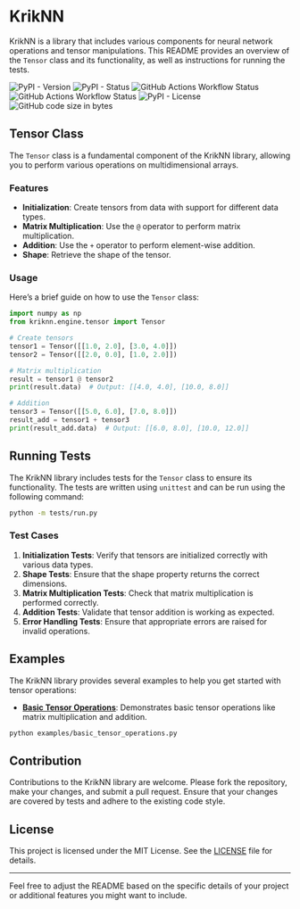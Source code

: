 # KrikNN

KrikNN is a library that includes various components for neural network operations and tensor manipulations. This README provides an overview of the `Tensor` class and its functionality, as well as instructions for running the tests.

![PyPI - Version](https://img.shields.io/pypi/v/kriknn?style=for-the-badge)
![PyPI - Status](https://img.shields.io/pypi/status/kriknn?style=for-the-badge)
![GitHub Actions Workflow Status](https://img.shields.io/github/actions/workflow/status/andykr1k/kriknn/publish.yaml?style=for-the-badge&label=Publish)
![GitHub Actions Workflow Status](https://img.shields.io/github/actions/workflow/status/andykr1k/kriknn/ci.yaml?style=for-the-badge&label=CI)
![PyPI - License](https://img.shields.io/pypi/l/kriknn?style=for-the-badge)
![GitHub code size in bytes](https://img.shields.io/github/languages/code-size/andykr1k/kriknn?style=for-the-badge)


## Tensor Class

The `Tensor` class is a fundamental component of the KrikNN library, allowing you to perform various operations on multidimensional arrays. 

### Features

- **Initialization**: Create tensors from data with support for different data types.
- **Matrix Multiplication**: Use the `@` operator to perform matrix multiplication.
- **Addition**: Use the `+` operator to perform element-wise addition.
- **Shape**: Retrieve the shape of the tensor.

### Usage

Here’s a brief guide on how to use the `Tensor` class:

```python
import numpy as np
from kriknn.engine.tensor import Tensor

# Create tensors
tensor1 = Tensor([[1.0, 2.0], [3.0, 4.0]])
tensor2 = Tensor([[2.0, 0.0], [1.0, 2.0]])

# Matrix multiplication
result = tensor1 @ tensor2
print(result.data)  # Output: [[4.0, 4.0], [10.0, 8.0]]

# Addition
tensor3 = Tensor([[5.0, 6.0], [7.0, 8.0]])
result_add = tensor1 + tensor3
print(result_add.data)  # Output: [[6.0, 8.0], [10.0, 12.0]]
```

## Running Tests

The KrikNN library includes tests for the `Tensor` class to ensure its functionality. The tests are written using `unittest` and can be run using the following command:

```bash
python -m tests/run.py
```

### Test Cases

1. **Initialization Tests**: Verify that tensors are initialized correctly with various data types.
2. **Shape Tests**: Ensure that the shape property returns the correct dimensions.
3. **Matrix Multiplication Tests**: Check that matrix multiplication is performed correctly.
4. **Addition Tests**: Validate that tensor addition is working as expected.
5. **Error Handling Tests**: Ensure that appropriate errors are raised for invalid operations.

## Examples

The KrikNN library provides several examples to help you get started with tensor operations:

- **[Basic Tensor Operations](examples/basic_tensor_operations.py)**: Demonstrates basic tensor operations like matrix multiplication and addition.

```bash
python examples/basic_tensor_operations.py
```

## Contribution

Contributions to the KrikNN library are welcome. Please fork the repository, make your changes, and submit a pull request. Ensure that your changes are covered by tests and adhere to the existing code style.

## License

This project is licensed under the MIT License. See the [LICENSE](LICENSE) file for details.

---

Feel free to adjust the README based on the specific details of your project or additional features you might want to include.